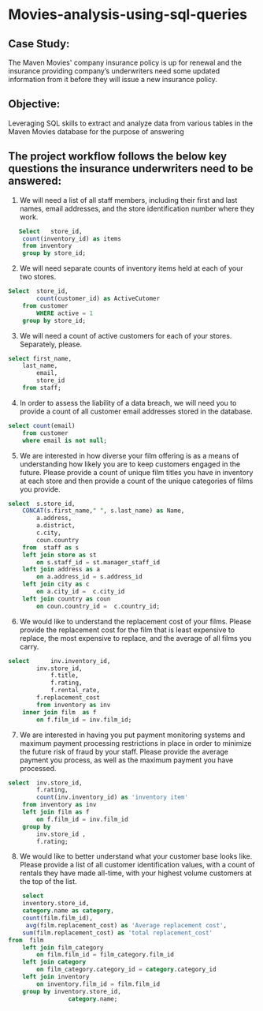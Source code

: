 # Movies-analysis-using-sql-queries
## Case Study:
The Maven Movies' company insurance policy is up for renewal and the insurance providing company’s underwriters need some updated information from it before they will issue a new insurance policy.

## Objective:
Leveraging SQL skills to extract and analyze data from various tables in the Maven Movies database for the purpose of answering 
## The project workflow follows the below key questions the insurance underwriters need to be answered:

1. We will need a list of all staff members, including their first and last names, email addresses, and the store identification number where they work.
```sql
   Select   store_id,
	count(inventory_id) as items 
	from inventory 
	group by store_id;
  ```
2. We will need separate counts of inventory items held at each of your two stores.
```sql
Select  store_id,
      	count(customer_id) as ActiveCutomer
  	from customer
		WHERE active = 1
	group by store_id;
```
3. We will need a count of active customers for each of your stores. Separately, please.
```sql
select first_name,
	last_name,
        email,
        store_id
	from staff;
```
4. In order to assess the liability of a data breach, we will need you to provide a count of all customer email addresses stored in the database.
```sql
select count(email)
	from customer
    where email is not null;
```
5. We are interested in how diverse your film offering is as a means of understanding how likely you are to keep customers engaged in the future. Please provide a count of unique film titles you have in inventory at each store and then provide a count of the unique categories of films you provide.
```sql
select  s.store_id,
	CONCAT(s.first_name," ", s.last_name) as Name,
        a.address,
        a.district,
        c.city,
        coun.country
	from  staff as s
    left join store as st
		on s.staff_id = st.manager_staff_id 
    left join address as a
		on a.address_id = s.address_id
	left join city as c
		on a.city_id =  c.city_id
    left join country as coun
		on coun.country_id =  c.country_id;
```
6. We would like to understand the replacement cost of your films. Please provide the replacement cost for the film that is least expensive to replace, the most expensive to replace, and the average of all films you carry.
```sql
select      inv.inventory_id,
	    inv.store_id,
            f.title,
            f.rating,
            f.rental_rate,
	    f.replacement_cost
		from inventory as inv
	inner join film  as f
		on f.film_id = inv.film_id;
```
7. We are interested in having you put payment monitoring systems and maximum payment processing restrictions in place in order to minimize the future risk of fraud by your staff. Please provide the average payment you process, as well as the maximum payment you have processed.
```sql
select  inv.store_id,
        f.rating,
        count(inv.inventory_id) as 'inventory item'
	from inventory as inv
	left join film as f
		on f.film_id = inv.film_id
	group by 
		inv.store_id ,
		f.rating;
```
8. We would like to better understand what your customer base looks like. Please provide a list of all customer identification values, with a count of rentals they have made all-time, with your highest volume customers at the top of the list.
```sql
    select 
	inventory.store_id,
	category.name as category, 
	count(film.film_id),
	 avg(film.replacement_cost) as 'Average replacement cost',
	sum(film.replacement_cost) as 'total replacement_cost'
from  film
    left join film_category
		on film.film_id = film_category.film_id
	left join category
		on film_category.category_id = category.category_id
	left join inventory
		on inventory.film_id = film.film_id
	group by inventory.store_id,
			     category.name;
```

